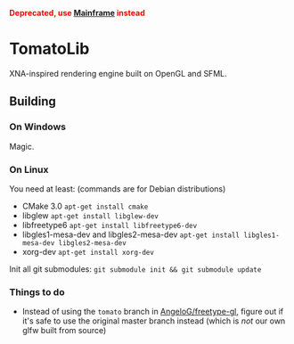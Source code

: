 <span style="color:red;">**Deprecated, use [Mainframe](https://github.com/Goofy-Penguin/Mainframe) instead**</span>

# TomatoLib

XNA-inspired rendering engine built on OpenGL and SFML.

## Building

### On Windows

Magic.

### On Linux

You need at least: (commands are for Debian distributions)

* CMake 3.0 `apt-get install cmake`
* libglew `apt-get install libglew-dev`
* libfreetype6 `apt-get install libfreetype6-dev`
* libgles1-mesa-dev and libgles2-mesa-dev `apt-get install libgles1-mesa-dev libgles2-mesa-dev`
* xorg-dev `apt-get install xorg-dev`

Init all git submodules: `git submodule init && git submodule update`

### Things to do

* Instead of using the `tomato` branch in [AngeloG/freetype-gl](https://github.com/AngeloG/freetype-gl), figure out if it's safe to use the original master branch instead (which is *not* our own glfw built from source)
